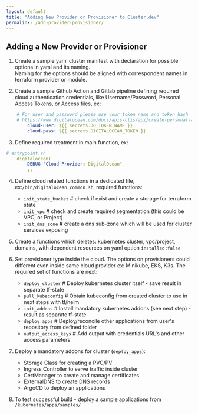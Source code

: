 ```yaml
---
layout: default
title: "Adding New Provider or Provisioner to Cluster.dev"
permalink: /add-provider-provisioner/
---
```


## Adding a New Provider or Provisioner
1. Create a sample yaml cluster manifest with declaration for possible options in yaml and its naming.  
   Naming for the options should be aligned with correspondent names in terraform provider or module.

2. Create a sample Github Action and Gitlab pipeline defining required cloud authentication credentials, like Username/Password, Personal Access Tokens, or Access files, ex:
```yaml
    # For user and password please use your token name and token hash
    # https://www.digitalocean.com/docs/apis-clis/api/create-personal-access-token/
        cloud-user: ${{ secrets.DO_TOKEN_NAME }}
        cloud-pass: ${{ secrets.DIGITALOCEAN_TOKEN }}
```
3. Define required treatment in main function, ex:
```yaml
# entrypoint.sh
    digitalocean)
        DEBUG "Cloud Provider: DigitalOcean"
        ;;
```
4. Define cloud related functions in a dedicated file, ex:`/bin/digitalocean_common.sh`, required functions:
    - `init_state_bucket`  # check if exist and create a storage for terraform state 
    - `init_vpc`           # check and create required segmentation (this could be VPC, or Project)
    - `init_dns_zone`      # create a dns sub-zone which will be used for cluster services exposing

5. Create a functions which deletes: kubernetes cluster, vpc/project, domains, with dependent resources on yaml option `installed:false`

6. Set provisioner type inside the cloud. The options on provisioners could different even inside same cloud provider ex: Minikube, EKS, K3s. The required set of functions are next:
    - `deploy_cluster`      # Deploy kubernetes cluster itself - save result in separate tf-state
    - `pull_kubeconfig`     # Obtain kubeconfig from created cluster to use in next steps with tf/helm
    - `init_addons`         # Install mandatory kubernetes addons (see next step) - result as separate tf-state
    - `deploy_apps`         # Deploy/reconcile other applications from user's repository from defined folder
    - `output_access_keys`  # Add output with credentials URL's and other access parameters

7. Deploy a mandatory addons for cluster (`deploy_apps`):
    - Storage Class for creating a PVC/PV
    - Ingress Controller to serve traffic inside cluster
    - CertManager to create and manage certificates
    - ExternalDNS to create DNS records
    - ArgoCD to deploy an applications

8. To test successful build - deploy a sample applications from `/kubernetes/apps/samples/`
